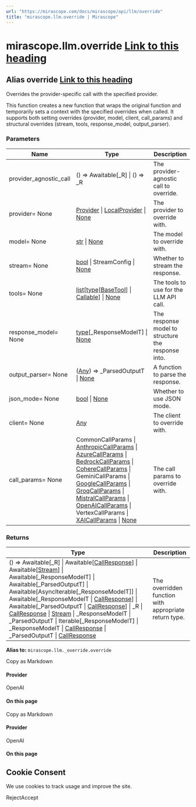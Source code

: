 ```yaml
---
url: "https://mirascope.com/docs/mirascope/api/llm/override"
title: "mirascope.llm.override | Mirascope"
---
```


# mirascope.llm.override [Link to this heading](https://mirascope.com/docs/mirascope/api/llm/override\#mirascope-llm-override)

## Alias override [Link to this heading](https://mirascope.com/docs/mirascope/api/llm/override\#override)

Overrides the provider-specific call with the specified provider.

This function creates a new function that wraps the original function
and temporarily sets a context with the specified overrides when called.
It supports both setting overrides (provider, model, client, call\_params)
and structural overrides (stream, tools, response\_model, output\_parser).

### Parameters

| Name | Type | Description |
| --- | --- | --- |
| provider\_agnostic\_call | () =\> Awaitable\[\_R\] \| () =\> \_R | The provider-agnostic call to override. |
| provider= None | [Provider](https://mirascope.com/docs/mirascope/api/core/base/types#provider) \| [LocalProvider](https://mirascope.com/docs/mirascope/api/core/base/types#localprovider) \| [None](https://docs.python.org/3/library/constants.html#None) | The provider to override with. |
| model= None | [str](https://docs.python.org/3/library/stdtypes.html#str) \| [None](https://docs.python.org/3/library/constants.html#None) | The model to override with. |
| stream= None | [bool](https://docs.python.org/3/library/functions.html#bool) \| StreamConfig \| [None](https://docs.python.org/3/library/constants.html#None) | Whether to stream the response. |
| tools= None | [list](https://docs.python.org/3/library/stdtypes.html#list)\[[type](https://docs.python.org/3/library/functions.html#type)\[[BaseTool](https://mirascope.com/docs/mirascope/api/core/base/tool#basetool)\] \| [Callable](https://docs.python.org/3/library/typing.html#typing.Callable)\] \| [None](https://docs.python.org/3/library/constants.html#None) | The tools to use for the LLM API call. |
| response\_model= None | [type](https://docs.python.org/3/library/functions.html#type)\[\_ResponseModelT\] \| [None](https://docs.python.org/3/library/constants.html#None) | The response model to structure the response into. |
| output\_parser= None | ([Any](https://docs.python.org/3/library/typing.html#typing.Any)) =\> \_ParsedOutputT \| [None](https://docs.python.org/3/library/constants.html#None) | A function to parse the response. |
| json\_mode= None | [bool](https://docs.python.org/3/library/functions.html#bool) \| [None](https://docs.python.org/3/library/constants.html#None) | Whether to use JSON mode. |
| client= None | [Any](https://docs.python.org/3/library/typing.html#typing.Any) | The client to override with. |
| call\_params= None | CommonCallParams \| [AnthropicCallParams](https://mirascope.com/docs/mirascope/api/core/anthropic/call_params#anthropiccallparams) \| [AzureCallParams](https://mirascope.com/docs/mirascope/api/core/azure/call_params#azurecallparams) \| [BedrockCallParams](https://mirascope.com/docs/mirascope/api/core/bedrock/call_params#bedrockcallparams) \| [CohereCallParams](https://mirascope.com/docs/mirascope/api/core/cohere/call_params#coherecallparams) \| GeminiCallParams \| [GoogleCallParams](https://mirascope.com/docs/mirascope/api/core/google/call_params#googlecallparams) \| [GroqCallParams](https://mirascope.com/docs/mirascope/api/core/groq/call_params#groqcallparams) \| [MistralCallParams](https://mirascope.com/docs/mirascope/api/core/mistral/call_params#mistralcallparams) \| [OpenAICallParams](https://mirascope.com/docs/mirascope/api/core/openai/call_params#openaicallparams) \| VertexCallParams \| [XAICallParams](https://mirascope.com/docs/mirascope/api/core/xai/call_params#xaicallparams) \| [None](https://docs.python.org/3/library/constants.html#None) | The call params to override with. |

### Returns

| Type | Description |
| --- | --- |
| () =\> Awaitable\[\_R\] \| Awaitable\[[CallResponse](https://mirascope.com/docs/mirascope/api/llm/call_response#callresponse)\] \| Awaitable\[[Stream](https://mirascope.com/docs/mirascope/api/llm/stream#stream)\] \| Awaitable\[\_ResponseModelT\] \| Awaitable\[\_ParsedOutputT\] \| Awaitable\[AsyncIterable\[\_ResponseModelT\]\] \| Awaitable\[\_ResponseModelT \| [CallResponse](https://mirascope.com/docs/mirascope/api/llm/call_response#callresponse)\] \| Awaitable\[\_ParsedOutputT \| [CallResponse](https://mirascope.com/docs/mirascope/api/llm/call_response#callresponse)\] \| \_R \| [CallResponse](https://mirascope.com/docs/mirascope/api/llm/call_response#callresponse) \| [Stream](https://mirascope.com/docs/mirascope/api/llm/stream#stream) \| \_ResponseModelT \| \_ParsedOutputT \| Iterable\[\_ResponseModelT\] \| \_ResponseModelT \| [CallResponse](https://mirascope.com/docs/mirascope/api/llm/call_response#callresponse) \| \_ParsedOutputT \| [CallResponse](https://mirascope.com/docs/mirascope/api/llm/call_response#callresponse) | The overridden function with appropriate return type. |

**Alias to:** `mirascope.llm._override.override`

Copy as Markdown

#### Provider

OpenAI

#### On this page

Copy as Markdown

#### Provider

OpenAI

#### On this page

## Cookie Consent

We use cookies to track usage and improve the site.

RejectAccept